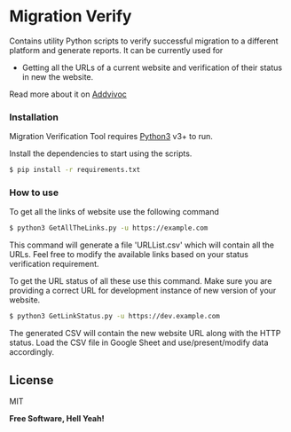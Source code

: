 # Migration Verify

Contains utility Python scripts to verify successful migration to a different platform and generate reports. It can be currently used for 

  - Getting all the URLs of a current website and verification of their status in new the website.

Read more about it on [Addvivoc](https://addvivoc.com/blogs/technical/how-to-verify-the-success-of-a-migration-project/)

### Installation

Migration Verification Tool requires [Python3](https://www.python.org/) v3+ to run.

Install the dependencies to start using the scripts.

```sh
$ pip install -r requirements.txt
```

### How to use

To get all the links of website use the following command
```sh
$ python3 GetAllTheLinks.py -u https://example.com
```

This command will generate a file 'URLList.csv' which will contain all the URLs. Feel free to modify the available links based on your status verification requirement.

To get the URL status of all these use this command. Make sure you are providing a correct URL for development instance of new version of your website.
```sh
$ python3 GetLinkStatus.py -u https://dev.example.com
```

The generated CSV will contain the new website URL along with the HTTP status. Load the CSV file in Google Sheet and use/present/modify data accordingly.

License
----

MIT


**Free Software, Hell Yeah!**
